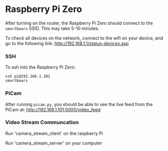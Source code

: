# Raspberry Pi Zero

After turning on the router, the Raspberry Pi Zero should connect to the `smartbears` SSID. This may take 5-10 minutes. 

To check all devices on the network, connect to the wifi on your device, and go to the following link: http://192.168.1.1/status-devices.asp

### SSH

To ssh into the Raspberry Pi Zero:

```
ssh pi@192.168.1.101
smartbears
```

### PiCam

After running `picam.py`, you should be able to see the live feed from the PiCam at: http://192.168.1.101:5000/video_feed


### Video Stream Communcation 

Run 'camera_stream_client' on the raspberry Pi

Run 'camera_stream_server' on your computer

